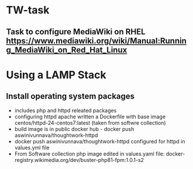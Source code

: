 
# TW-task
## Task to configure MediaWiki on RHEL https://www.mediawiki.org/wiki/Manual:Running_MediaWiki_on_Red_Hat_Linux

# Using a LAMP Stack 
## Install operating system packages 
* includes php and httpd releated packages
* configuring httpd apache written a Dockerfile with base image centos/httpd-24-centos7:latest (taken from softwre collection)
* build image is in public docker hub - docker push aswinivunnava/thoughtwork-httpd
* docker push aswinivunnava/thoughtwork-httpd configured for httpd in values.yml file
* From Software collection php image edited in values.yaml file: docker-registry.wikimedia.org/dev/buster-php81-fpm:1.0.1-s2
